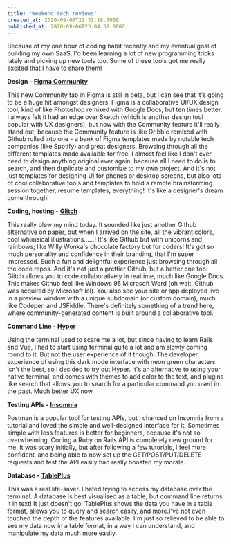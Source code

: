 ```yaml
---
title: "Weekend tech reviews"
created_at: 2020-09-06T22:31:18.000Z
published_at: 2020-09-06T23:04:38.000Z
---
```

Because of my one hour of coding habit recently and my eventual goal of building my own SaaS, I'd been learning a lot of new programming tricks lately and picking up new tools too. Some of these tools got me really excited that I have to share them!

  

**Design -** [**Figma Community**](https://www.figma.com/community)

This new Community tab in Figma is still in beta, but I can see that it's going to be a huge hit amongst designers. Figma is a collaborative UI/UX design tool, kind of like Photoshop remixed with Google Docs, but ten times better. I always felt it had an edge over Sketch (which is another design tool popular with UX designers), but now with the Community feature it'll really stand out, because the Community feature is like Dribble remixed with Github rolled into one - a bank of Figma templates made by notable tech companies (like Spotify) and great designers. Browsing through all the different templates made available for free, I almost feel like I don't ever need to design anything original ever again, because all I need to do is to search, and then duplicate and customize to my own project. And it's not just templates for designing UI for phones or desktop screens, but also lots of cool collaborative tools and templates to hold a remote brainstorming session together, resume templates, everything! It's like a designer's dream come through!

  

**Coding, hosting -** [**Glitch**](https://glitch.com/)

This really blew my mind today. It sounded like just another Github alternative on paper, but when I arrived on the site, all the vibrant colors, cool whimsical illustrations......! It's like Github but with unicorns and rainbows; like Willy Wonka's chocolate factory but for coders! It's got so much personality and confidence in their branding, that I'm super impressed. Such a fun and delightful experience just browsing through all the code repos. And it's not just a prettier Github, but a better one too. Glitch allows you to code collaboratively in realtime, much like Google Docs. This makes Github feel like Windows 95 Microsoft Word (oh wait, Github was acquired by Microsoft lol). You also see your site or app deployed live in a preview window with a unique subdomain (or custom domain), much like Codepen and JSFiddle. There's definitely something of a trend here, where community-generated content is built around a collaborative tool.

  

**Command Line -** [**Hyper**](https://hyper.is/)

Using the terminal used to scare me a lot, but since having to learn Rails and Vue, I had to start using terminal quite a lot and am slowly coming round to it. But not the user experience of it though. The developer experience of using this dark mode interface with neon green characters isn't the best, so I decided to try out Hyper. It's an alternative to using your native terminal, and comes with themes to add color to the text, and plugins like search that allows you to search for a particular command you used in the past. Much better UX now.

  

**Testing APIs -** [**Insomnia**](https://insomnia.rest/)

Postman is a popular tool for testing APIs, but I chanced on Insomnia from a tutorial and loved the simple and well-designed interface for it. Sometimes simple with less features is better for beginners, because it's not so overwhelming. Coding a Ruby on Rails API is completely new ground for me. It was scary initially, but after following a few tutorials, I feel more confident, and being able to now set up the GET/POST/PUT/DELETE requests and test the API easily had really boosted my morale. 

  

**Database -** [**TablePlus**](https://tableplus.com/)

This was a real life-saver. I hated trying to access my database over the terminal. A database is best visualised as a table, but command line returns it in text! It just doesn't go. TablePlus shows the data you have in a table format, allows you to query and search easily, and more.I've not even touched the depth of the features available. I'm just so relieved to be able to see my data now in a table format, in a way I can understand, and manipulate my data much more easily.
